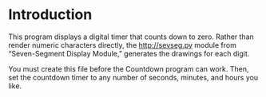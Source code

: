 # Introduction
This program displays a digital timer that counts down to zero. Rather than render numeric characters directly, the http://sevseg.py module from “Seven-Segment Display Module,” generates the drawings for each digit. 

You must create this file before the Countdown program can work. Then, set the countdown timer to any number of seconds, minutes, and hours you like.

